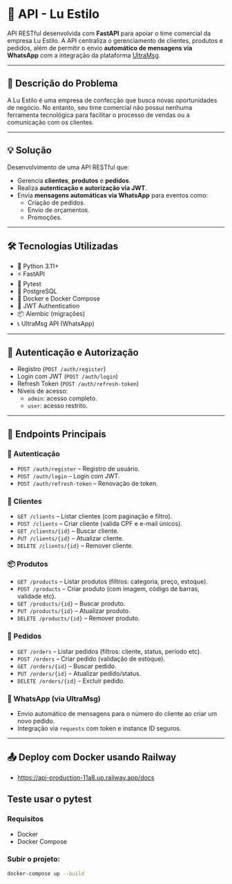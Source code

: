 # 🧵 API - Lu Estilo

API RESTful desenvolvida com **FastAPI** para apoiar o time comercial da empresa Lu Estilo. A API centraliza o gerenciamento de clientes, produtos e pedidos, além de permitir o envio **automático de mensagens via WhatsApp** com a integração da plataforma [UltraMsg](https://ultramsg.com/).

---

## 📌 Descrição do Problema

A Lu Estilo é uma empresa de confecção que busca novas oportunidades de negócio. No entanto, seu time comercial não possui nenhuma ferramenta tecnológica para facilitar o processo de vendas ou a comunicação com os clientes.

---

## 💡 Solução

Desenvolvimento de uma API RESTful que:

- Gerencia **clientes**, **produtos** e **pedidos**.
- Realiza **autenticação e autorização via JWT**.
- Envia **mensagens automáticas via WhatsApp** para eventos como:
  - Criação de pedidos.
  - Envio de orçamentos.
  - Promoções.

---

## 🛠️ Tecnologias Utilizadas

- 🐍 Python 3.11+
- ⚡ FastAPI
- 🧪 Pytest
- 🐘 PostgreSQL
- 🐳 Docker e Docker Compose
- 🔐 JWT Authentication
- 📦 Alembic (migrações)
- 📞 UltraMsg API (WhatsApp)

---

## 🔐 Autenticação e Autorização

- Registro (`POST /auth/register`)
- Login com JWT (`POST /auth/login`)
- Refresh Token (`POST /auth/refresh-token`)
- Níveis de acesso:
  - `admin`: acesso completo.
  - `user`: acesso restrito.

---

## 🔗 Endpoints Principais

### 📍 Autenticação
- `POST /auth/register` – Registro de usuário.
- `POST /auth/login` – Login com JWT.
- `POST /auth/refresh-token` – Renovação de token.

### 👤 Clientes
- `GET /clients` – Listar clientes (com paginação e filtro).
- `POST /clients` – Criar cliente (valida CPF e e-mail únicos).
- `GET /clients/{id}` – Buscar cliente.
- `PUT /clients/{id}` – Atualizar cliente.
- `DELETE /clients/{id}` – Remover cliente.

### 📦 Produtos
- `GET /products` – Listar produtos (filtros: categoria, preço, estoque).
- `POST /products` – Criar produto (com imagem, código de barras, validade etc).
- `GET /products/{id}` – Buscar produto.
- `PUT /products/{id}` – Atualizar produto.
- `DELETE /products/{id}` – Remover produto.

### 🧾 Pedidos
- `GET /orders` – Listar pedidos (filtros: cliente, status, período etc).
- `POST /orders` – Criar pedido (validação de estoque).
- `GET /orders/{id}` – Buscar pedido.
- `PUT /orders/{id}` – Atualizar pedido/status.
- `DELETE /orders/{id}` – Excluir pedido.

### 📲 WhatsApp (via UltraMsg)
- Envio automático de mensagens para o número do cliente ao criar um novo pedido.
- Integração via `requests` com token e instance ID seguros.

---

## 📤 Deploy com Docker usando Railway
- https://api-production-11a8.up.railway.app/docs

## Teste usar o pytest

### Requisitos

- Docker
- Docker Compose

### Subir o projeto:

```bash
docker-compose up --build
